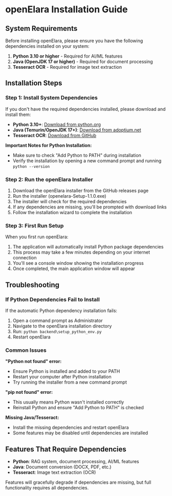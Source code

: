 # openElara Installation Guide

## System Requirements

Before installing openElara, please ensure you have the following dependencies installed on your system:

1. **Python 3.10 or higher** - Required for AI/ML features
2. **Java (OpenJDK 17 or higher)** - Required for document processing
3. **Tesseract OCR** - Required for image text extraction

## Installation Steps

### Step 1: Install System Dependencies

If you don't have the required dependencies installed, please download and install them:

- **Python 3.10+**: [Download from python.org](https://www.python.org/downloads/windows/)
- **Java (Temurin/OpenJDK 17+)**: [Download from adoptium.net](https://adoptium.net/)
- **Tesseract OCR**: [Download from GitHub](https://github.com/UB-Mannheim/tesseract/wiki)

**Important Notes for Python Installation:**
- Make sure to check "Add Python to PATH" during installation
- Verify the installation by opening a new command prompt and running `python --version`

### Step 2: Run the openElara Installer

1. Download the openElara installer from the GitHub releases page
2. Run the installer (openelara-Setup-1.1.0.exe)
3. The installer will check for the required dependencies
4. If any dependencies are missing, you'll be prompted with download links
5. Follow the installation wizard to complete the installation

### Step 3: First Run Setup

When you first run openElara:

1. The application will automatically install Python package dependencies
2. This process may take a few minutes depending on your internet connection
3. You'll see a console window showing the installation progress
4. Once completed, the main application window will appear

## Troubleshooting

### If Python Dependencies Fail to Install

If the automatic Python dependency installation fails:

1. Open a command prompt as Administrator
2. Navigate to the openElara installation directory
3. Run: `python backend\setup_python_env.py`
4. Restart openElara

### Common Issues

**"Python not found" error:**
- Ensure Python is installed and added to your PATH
- Restart your computer after Python installation
- Try running the installer from a new command prompt

**"pip not found" error:**
- This usually means Python wasn't installed correctly
- Reinstall Python and ensure "Add Python to PATH" is checked

**Missing Java/Tesseract:**
- Install the missing dependencies and restart openElara
- Some features may be disabled until dependencies are installed

## Features That Require Dependencies

- **Python**: RAG system, document processing, AI/ML features
- **Java**: Document conversion (DOCX, PDF, etc.)
- **Tesseract**: Image text extraction (OCR)

Features will gracefully degrade if dependencies are missing, but full functionality requires all dependencies.